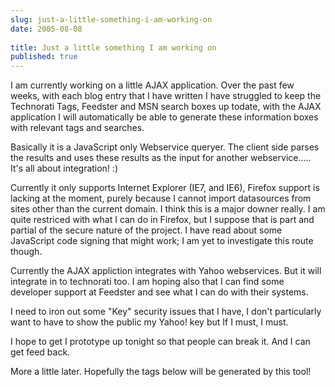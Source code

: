 ```yaml
---
slug: just-a-little-something-i-am-working-on
date: 2005-08-08
 
title: Just a little something I am working on
published: true
---
```

I am currently working on a little AJAX application.  Over the past few weeks, with each blog entry that I have written I have struggled to keep the Technorati Tags, Feedster and MSN search boxes up todate, with the AJAX application I will automatically be able to generate these information boxes with relevant tags and searches.<p />Basically it is a JavaScript only Webservice queryer.  The client side parses the results and uses these results as the input for another webservice..... It's all about integration! :)<p />Currently it only supports Internet Explorer (IE7, and IE6), Firefox support is lacking at the moment, purely because I cannot import datasources from sites other than the current domain.  I think this is a major downer really.  I am quite restriced with what I can do in Firefox, but I suppose that is part and partial of the secure nature of the project.  I have read about some JavaScript code signing that might work; I am yet to investigate this route though.<p />Currently the AJAX appliction integrates with Yahoo webservices.  But it will integrate in to technorati too.  I am hoping also that I can find some developer support at Feedster and see what I can do with their systems.<p />I need to iron out some "Key" security issues that I have, I don't particularly want to have to show the public my Yahoo! key but If I must, I must.<p />I hope to get I prototype up tonight so that people can break it.  And I can get feed back.<p />More a little later.  Hopefully the tags below will be generated by this tool!

